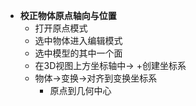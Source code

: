 + **校正物体原点轴向与位置** <br>
    + 打开原点模式
    + 选中物体进入编辑模式
    + 选中模型的其中一个面
    + 在3D视图上方坐标轴中-> +创建坐标系
    + 物体->变换->对齐到变换坐标系
      + 原点到几何中心 
    